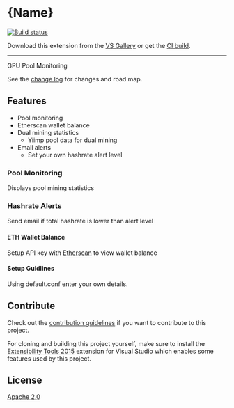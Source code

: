 # {Name}

<!-- Replace this badge with your own-->
[![Build status](https://ci.appveyor.com/api/projects/status/hv6uyc059rqbc6fj?svg=true)](https://ci.appveyor.com/project/madskristensen/extensibilitytools)

<!-- Update the VS Gallery link after you upload the VSIX-->
Download this extension from the [VS Gallery](https://visualstudiogallery.msdn.microsoft.com/[GuidFromGallery])
or get the [CI build](http://vsixgallery.com/extension/{ID}/).

---------------------------------------

GPU Pool Monitoring

See the [change log](CHANGELOG.md) for changes and road map.

## Features

- Pool monitoring
- Etherscan wallet balance
- Dual mining statistics
  - Yiimp pool data for dual mining
- Email alerts
  - Set your own hashrate alert level

### Pool Monitoring
Displays pool mining statistics

### Hashrate Alerts
Send email if total hashrate is lower than alert level

#### ETH Wallet Balance
Setup API key with [Etherscan](https://etherscan.io/) to view wallet balance

#### Setup Guidlines
Using default.conf enter your own details.

## Contribute
Check out the [contribution guidelines](CONTRIBUTING.md)
if you want to contribute to this project.

For cloning and building this project yourself, make sure
to install the
[Extensibility Tools 2015](https://visualstudiogallery.msdn.microsoft.com/ab39a092-1343-46e2-b0f1-6a3f91155aa6)
extension for Visual Studio which enables some features
used by this project.

## License
[Apache 2.0](LICENSE)